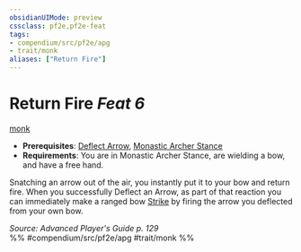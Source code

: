 ```yaml
---
obsidianUIMode: preview
cssclass: pf2e,pf2e-feat
tags:
- compendium/src/pf2e/apg
- trait/monk
aliases: ["Return Fire"]
---
```

# Return Fire  *Feat 6*  
[monk](rules/traits/monk.md "Monk Class Trait")  

- **Prerequisites**: [Deflect Arrow](compendium/feats/deflect-arrow.md), [Monastic Archer Stance](compendium/feats/monastic-archer-stance-apg.md)
- **Requirements**: You are in Monastic Archer Stance, are wielding a bow, and have a free hand.

Snatching an arrow out of the air, you instantly put it to your bow and return fire. When you successfully Deflect an Arrow, as part of that reaction you can immediately make a ranged bow [Strike](rules/actions/strike.md) by firing the arrow you deflected from your own bow.

*Source: Advanced Player's Guide p. 129*  
%% #compendium/src/pf2e/apg #trait/monk %%